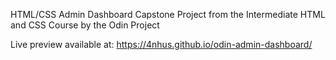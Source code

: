 HTML/CSS Admin Dashboard Capstone Project from the Intermediate HTML and CSS Course by the Odin Project

Live preview available at: https://4nhus.github.io/odin-admin-dashboard/
